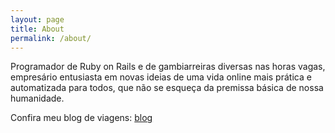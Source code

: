 ```yaml
---
layout: page
title: About
permalink: /about/
---
```


Programador de Ruby on Rails e de gambiarreiras diversas nas horas vagas, empresário entusiasta em novas ideias de uma vida online mais prática e automatizada para todos, que não se esqueça da premissa básica de nossa humanidade.

Confira meu blog de viagens: [blog](https://www.manualdoviajantebarato.com.br/)